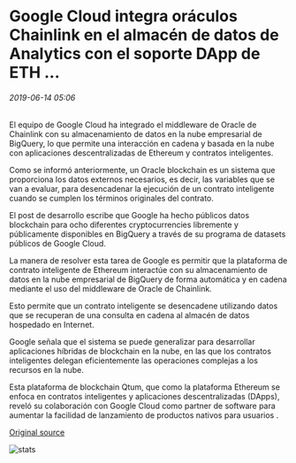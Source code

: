 # Google Cloud integra oráculos Chainlink en el almacén de datos de Analytics con el soporte DApp de ETH ...

###### 2019-06-14 05:06

El equipo de Google Cloud ha integrado el middleware de Oracle de Chainlink con su almacenamiento de datos en la nube empresarial de BigQuery, lo que permite una interacción en cadena y basada en la nube con aplicaciones descentralizadas de Ethereum y contratos inteligentes.

Como se informó anteriormente, un Oracle blockchain es un sistema que proporciona los datos externos necesarios, es decir, las variables que se van a evaluar, para desencadenar la ejecución de un contrato inteligente cuando se cumplen los términos originales del contrato.

El post de desarrollo escribe que Google ha hecho públicos datos blockchain para ocho diferentes cryptocurrencies libremente y públicamente disponibles en BigQuery a través de su programa de datasets públicos de Google Cloud.

La manera de resolver esta tarea de Google es permitir que la plataforma de contrato inteligente de Ethereum interactúe con su almacenamiento de datos en la nube empresarial de BigQuery de forma automática y en cadena mediante el uso del middleware de Oracle de Chainlink.

Esto permite que un contrato inteligente se desencadene utilizando datos que se recuperan de una consulta en cadena al almacén de datos hospedado en Internet.

Google señala que el sistema se puede generalizar para desarrollar aplicaciones híbridas de blockchain en la nube, en las que los contratos inteligentes delegan eficientemente las operaciones complejas a los recursos en la nube.

Esta plataforma de blockchain Qtum, que como la plataforma Ethereum se enfoca en contratos inteligentes y aplicaciones descentralizadas (DApps), reveló su colaboración con Google Cloud como partner de software para aumentar la facilidad de lanzamiento de productos nativos para usuarios .

[Original source](https://cointelegraph.com/news/google-cloud-integrates-chainlink-oracles-in-analytics-data-warehouse-with-eth-dapp-support)

![stats](https://c.statcounter.com/11760860/0/a89fa40b/1/ "stats")